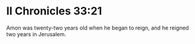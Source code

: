 # II Chronicles 33:21

Amon was twenty-two years old when he began to reign, and he reigned two years in Jerusalem.
